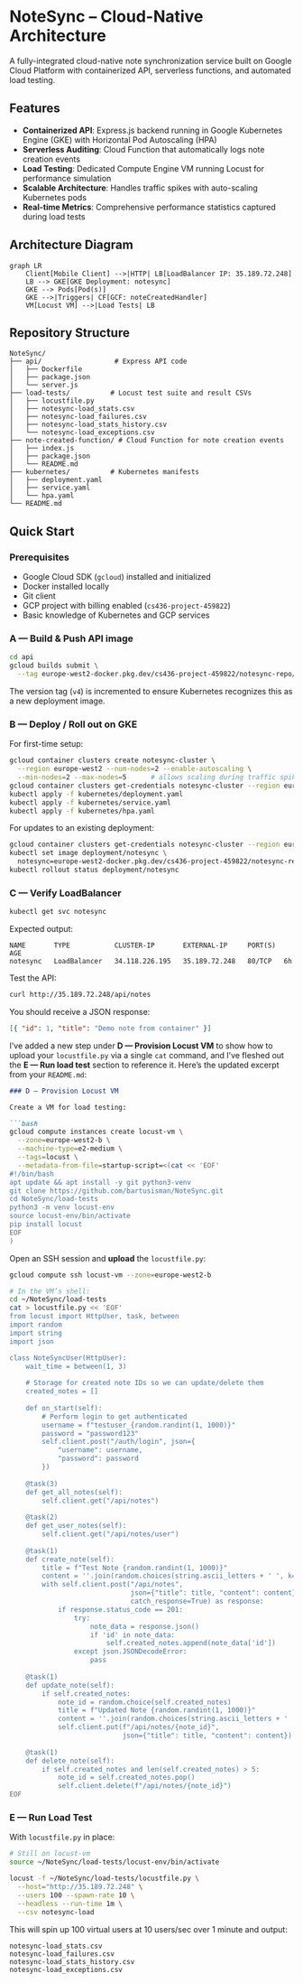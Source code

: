 
# NoteSync – Cloud-Native Architecture

A fully-integrated cloud-native note synchronization service built on Google Cloud Platform with containerized API, serverless functions, and automated load testing.

## Features

- **Containerized API**: Express.js backend running in Google Kubernetes Engine (GKE) with Horizontal Pod Autoscaling (HPA)
- **Serverless Auditing**: Cloud Function that automatically logs note creation events 
- **Load Testing**: Dedicated Compute Engine VM running Locust for performance simulation
- **Scalable Architecture**: Handles traffic spikes with auto-scaling Kubernetes pods
- **Real-time Metrics**: Comprehensive performance statistics captured during load tests

## Architecture Diagram

```mermaid
graph LR
    Client[Mobile Client] -->|HTTP| LB[LoadBalancer IP: 35.189.72.248]
    LB --> GKE[GKE Deployment: notesync]
    GKE --> Pods[Pod(s)]
    GKE -->|Triggers| CF[GCF: noteCreatedHandler]
    VM[Locust VM] -->|Load Tests| LB
```

## Repository Structure

```
NoteSync/
├── api/                  # Express API code
│   ├── Dockerfile
│   ├── package.json
│   └── server.js
├── load-tests/          # Locust test suite and result CSVs
│   ├── locustfile.py
│   ├── notesync-load_stats.csv
│   ├── notesync-load_failures.csv
│   ├── notesync-load_stats_history.csv
│   └── notesync-load_exceptions.csv
├── note-created-function/ # Cloud Function for note creation events
│   ├── index.js
│   ├── package.json
│   └── README.md
├── kubernetes/          # Kubernetes manifests
│   ├── deployment.yaml
│   ├── service.yaml
│   └── hpa.yaml
└── README.md
```

## Quick Start

### Prerequisites

- Google Cloud SDK (`gcloud`) installed and initialized
- Docker installed locally
- Git client
- GCP project with billing enabled (`cs436-project-459822`)
- Basic knowledge of Kubernetes and GCP services

### A — Build & Push API image

```bash
cd api
gcloud builds submit \
  --tag europe-west2-docker.pkg.dev/cs436-project-459822/notesync-repo/notesync:v4 .
```

The version tag (`v4`) is incremented to ensure Kubernetes recognizes this as a new deployment image.

### B — Deploy / Roll out on GKE

For first-time setup:

```bash
gcloud container clusters create notesync-cluster \
  --region europe-west2 --num-nodes=2 --enable-autoscaling \
  --min-nodes=2 --max-nodes=5      # allows scaling during traffic spikes
gcloud container clusters get-credentials notesync-cluster --region europe-west2
kubectl apply -f kubernetes/deployment.yaml
kubectl apply -f kubernetes/service.yaml
kubectl apply -f kubernetes/hpa.yaml
```

For updates to an existing deployment:

```bash
gcloud container clusters get-credentials notesync-cluster --region europe-west2
kubectl set image deployment/notesync \
  notesync=europe-west2-docker.pkg.dev/cs436-project-459822/notesync-repo/notesync:v4
kubectl rollout status deployment/notesync
```

### C — Verify LoadBalancer

```bash
kubectl get svc notesync
```

Expected output:
```
NAME       TYPE           CLUSTER-IP       EXTERNAL-IP     PORT(S)  AGE
notesync   LoadBalancer   34.118.226.195   35.189.72.248   80/TCP   6h
```

Test the API:
```bash
curl http://35.189.72.248/api/notes
```

You should receive a JSON response:
```json
[{ "id": 1, "title": "Demo note from container" }]
```

I’ve added a new step under **D — Provision Locust VM** to show how to upload your `locustfile.py` via a single `cat` command, and I’ve fleshed out the **E — Run load test** section to reference it. Here’s the updated excerpt from your `README.md`:

````markdown
### D — Provision Locust VM

Create a VM for load testing:

```bash
gcloud compute instances create locust-vm \
  --zone=europe-west2-b \
  --machine-type=e2-medium \
  --tags=locust \
  --metadata-from-file=startup-script=<(cat << 'EOF'
#!/bin/bash
apt update && apt install -y git python3-venv
git clone https://github.com/bartusisman/NoteSync.git
cd NoteSync/load-tests
python3 -m venv locust-env
source locust-env/bin/activate
pip install locust
EOF
)
````

Open an SSH session and **upload** the `locustfile.py`:

```bash
gcloud compute ssh locust-vm --zone=europe-west2-b

# In the VM’s shell:
cd ~/NoteSync/load-tests
cat > locustfile.py << 'EOF'
from locust import HttpUser, task, between
import random
import string
import json

class NoteSyncUser(HttpUser):
    wait_time = between(1, 3)
    
    # Storage for created note IDs so we can update/delete them
    created_notes = []
    
    def on_start(self):
        # Perform login to get authenticated
        username = f"testuser_{random.randint(1, 1000)}"
        password = "password123"
        self.client.post("/auth/login", json={
            "username": username,
            "password": password
        })
    
    @task(3)
    def get_all_notes(self):
        self.client.get("/api/notes")
    
    @task(2)
    def get_user_notes(self):
        self.client.get("/api/notes/user")
    
    @task(1)
    def create_note(self):
        title = f"Test Note {random.randint(1, 1000)}"
        content = ''.join(random.choices(string.ascii_letters + ' ', k=50))
        with self.client.post("/api/notes", 
                              json={"title": title, "content": content},
                              catch_response=True) as response:
            if response.status_code == 201:
                try:
                    note_data = response.json()
                    if 'id' in note_data:
                        self.created_notes.append(note_data['id'])
                except json.JSONDecodeError:
                    pass
    
    @task(1)
    def update_note(self):
        if self.created_notes:
            note_id = random.choice(self.created_notes)
            title = f"Updated Note {random.randint(1, 1000)}"
            content = ''.join(random.choices(string.ascii_letters + ' ', k=50))
            self.client.put(f"/api/notes/{note_id}", 
                            json={"title": title, "content": content})
    
    @task(1)
    def delete_note(self):
        if self.created_notes and len(self.created_notes) > 5:
            note_id = self.created_notes.pop()
            self.client.delete(f"/api/notes/{note_id}")
EOF
```

### E — Run Load Test

With `locustfile.py` in place:

```bash
# Still on locust-vm
source ~/NoteSync/load-tests/locust-env/bin/activate

locust -f ~/NoteSync/load-tests/locustfile.py \
  --host="http://35.189.72.248" \
  --users 100 --spawn-rate 10 \
  --headless --run-time 1m \
  --csv notesync-load
```

This will spin up 100 virtual users at 10 users/sec over 1 minute and output:

```
notesync-load_stats.csv
notesync-load_failures.csv
notesync-load_stats_history.csv
notesync-load_exceptions.csv
```
